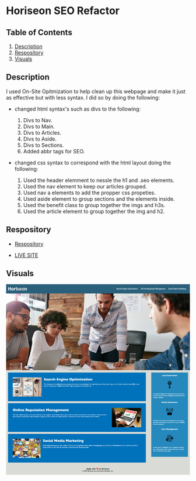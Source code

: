 # Horiseon SEO Refactor



## Table of Contents
1. [Description](#discription)
2. [Respository](#respository)
3. [Visuals](#visuals)


## Description
I used On-Site Opitmization to help clean up this webpage and make it just as effective but with less syntax.
I did so by doing the following:

- changed html syntax's such as divs to the following:
    1. Divs to Nav.
    2. Divs to Main.
    3. Divs to Articles.
    4. Divs to Aside.
    5. Divs to Sections.
    6. Added abbr tags for SEO.

- changed css syntax to correspond with the html layout doing the following:
    1. Used the header elemment to nessle the h1 and .seo elements.
    2. Used the nav element to keep our articles grouped.
    3. Used nav a elements to add the propper css propeties.
    4. Used aside element to group sections and the elements inside.
    5. Used the benefit class to group together the imgs and h3s.
    6. Used the article element to group together the img and h2.



## Respository 


- [Respository](https://github.com/VarunTanna/seo-refactor)

- [LIVE SITE](https://varuntanna.github.io/seo-refactor/)


## Visuals

![Horiseon](./assets/images/Horison-Search-Engine-Optimization.png)

